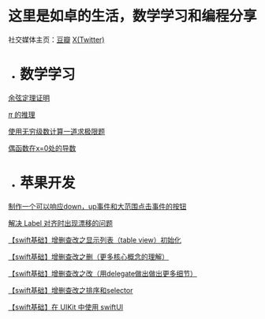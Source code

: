 # 这里是如卓的生活，数学学习和编程分享

社交媒体主页：[豆瓣](https://www.douban.com/people/173354647) [X(Twitter)](https://twitter.com/ruzhuo14881)

- # 数学学习

[余弦定理证明](https://wecache.com/math-pages/lawcosines.html)

[$\pi$ 的推理](https://wecache.com/math-pages/pow.html)

[使用无穷级数计算一道求极限题](https://wecache.com/math-pages/limby.html)

[偶函数在x=0处的导数](https://wecache.com/math-pages/derivativex0.html)



- # 苹果开发

[制作一个可以响应down，up事件和大范围点击事件的按钮](https://wecache.com/appledev/appledev-customizedbutton.html)

[解决 Label 对齐时出现漂移的问题](https://wecache.com/appledev/label-problem.html)

[【swift基础】增删查改之显示列表（table view）初始化](https://wecache.com/appledev/swift-binding-show.html)

[【swift基础】增删查改之删（更多核心概念的理解）](https://wecache.com/appledev/bindtomore.html)

[【swift基础】增删查改之改（用delegate做出做出更多细节）](https://wecache.com/appledev/swift-editable.html)

[【swift基础】增删查改之排序和selector](https://wecache.com/appledev/bind-datasource.html)

[【swift基础】在 UIKit 中使用 swiftUI ](https://wecache.com/appledev/swiftuiincocoa.html)
